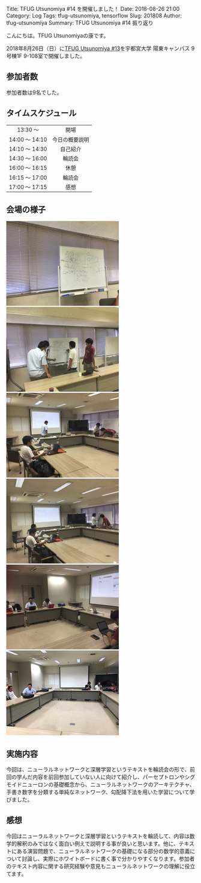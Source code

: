 Title: TFUG Utsunomiya #14 を開催しました！
Date: 2018-08-26 21:00
Category: Log
Tags: tfug-utsunomiya, tensorflow
Slug: 201808
Author: tfug-utsunomiya
Summary: TFUG Utsunomiya #14 振り返り

こんにちは。TFUG Utsunomiyaの康です。

2018年8月26日（日）に[TFUG Utsunomiya #13](https://tfug-utsunomiya.connpass.com/event/92449/)を宇都宮大学 陽東キャンパス 9号棟1F 9-108室で開催しました。

## 参加者数

参加者数は9名でした。

## タイムスケジュール

|||
|:-:|:-:|
|13:30 〜 |開場|
|14:00 〜 14:10|今日の概要説明|
|14:10 〜 14:30|自己紹介|
|14:30 〜 16:00|輪読会|
|16:00 〜 16:15|休憩|
|16:15 〜 17:00|輪読会|
|17:00 〜 17:15|感想|

## 会場の様子

![2018-08-26-09.jpg](/images/2018-08-26-00.jpg) ![2018-08-26-02.jpg](/images/2018-08-26-01.jpg)
![2018-08-26-03.jpg](/images/2018-08-26-02.jpg) ![2018-08-26-04.jpg](/images/2018-08-26-03.jpg) 
![2018-08-26-05.jpg](/images/2018-08-26-04.jpg) ![2018-08-26-06.jpg](/images/2018-08-26-05.jpg)

## 実施内容

今回は、ニューラルネットワークと深層学習というテキストを輪読会の形で、前回の学んだ内容を前回参加していない人に向けて紹介し、パーセプトロンやシグモイドニューロンの基礎概念から、ニューラルネットワークのアーキテクチャ、手書き数字を分類する単純なネットワーク、勾配降下法を用いた学習について学びました。

## 感想

今回はニューラルネットワークと深層学習というテキストを輪読して、内容は数学的解釈のみではなく面白い例えで説明する事が良いと思います。他に、テキストにある演習問題で、ニューラルネットワークの基礎になる部分の数学的意義について討論し、実際にホワイトボードに書く事で分かりやすくなります。参加者のテキスト内容に関する研究経験や意見もニューラルネットワークの理解に役立てます。

